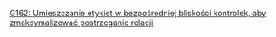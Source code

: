 [G162: Umieszczanie etykiet w bezpośredniej bliskości kontrolek, aby zmaksymalizować postrzeganie relacji](https://www.w3.org/TR/WCAG20-TECHS/G162.html)